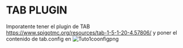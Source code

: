 # TAB PLUGIN
Imporatente tener el plugin de TAB https://www.spigotmc.org/resources/tab-1-5-1-20-4.57806/ y poner el contenido de tab.config en ![Tuto1coonfigpng](https://github.com/C4TDOGDevelop/TAB/assets/145194644/0daab2fa-454e-4c6f-b670-2e6b867c494a)

